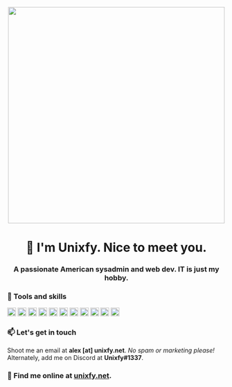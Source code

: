 <p align="center"><a href="https://unixfy.net" target="_blank"><img src="https://unixfy.net/assets/img/logo-cropped.svg" width="500px"></img></a></p>
<h1 align="center">👋 I'm Unixfy. Nice to meet you.</h1>
<h3 align="center">A passionate American sysadmin and web dev. IT is just my hobby.</h3>

### 🔧 Tools and skills
<img src="https://devicons.github.io/devicon/devicon.git/icons/amazonwebservices/amazonwebservices-original.svg" alt="aws" width="20" height="20"/> <img src="https://devicons.github.io/devicon/devicon.git/icons/wordpress/wordpress-plain.svg" alt="wordpress" width="20" height="20"/> <img src="https://devicons.github.io/devicon/devicon.git/icons/linux/linux-original.svg" alt="linux" width="20" height="20"/> <img src="http://devicons.github.io/devicon/devicon.git/icons/apache/apache-original.svg" alt="apache" width="20" height="20"/> <img src="http://devicons.github.io/devicon/devicon.git/icons/nginx/nginx-original.svg" alt="nginx" width="20" height="20"/> <img src="https://devicons.github.io/devicon/devicon.git/icons/windows8/windows8-original.svg" alt="windows-server" width="20" height="20"/> <img src="https://devicons.github.io/devicon/devicon.git/icons/bootstrap/bootstrap-plain.svg" alt="bootstrap" width="20" height="20"/> <img src="https://devicons.github.io/devicon/devicon.git/icons/docker/docker-original.svg" alt="docker" width="20" height="20"/> <img src="http://devicons.github.io/devicon/devicon.git/icons/php/php-original.svg" alt="php" width="20" height="20"/> <img src="http://devicons.github.io/devicon/devicon.git/icons/nodejs/nodejs-original.svg" alt="node" width="20" height="20"/> 
<img src="http://devicons.github.io/devicon/devicon.git/icons/python/python-original.svg" alt="node" width="20" height="20"/> 


### 📫 Let's get in touch
Shoot me an email at <b>alex [at] unixfy.net</b>. <i>No spam or marketing please!</i> Alternately, add me on Discord at <b>Unixfy#1337</b>.

### 🏢 Find me online at <a href="https://unixfy.net" target="_blank">unixfy.net</a>.

<!--
**unixfy/unixfy** is a ✨ _special_ ✨ repository because its `README.md` (this file) appears on your GitHub profile.

Here are some ideas to get you started:

- 🔭 I’m currently working on ...
- 🌱 I’m currently learning ...
- 👯 I’m looking to collaborate on ...
- 🤔 I’m looking for help with ...
- 💬 Ask me about ...
- 📫 How to reach me: ...
- 😄 Pronouns: ...
- ⚡ Fun fact: ...
-->
